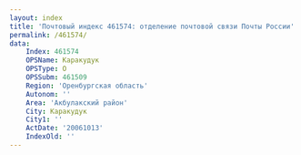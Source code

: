```yaml
---
layout: index
title: 'Почтовый индекс 461574: отделение почтовой связи Почты России'
permalink: /461574/
data:
    Index: 461574
    OPSName: Каракудук
    OPSType: О
    OPSSubm: 461509
    Region: 'Оренбургская область'
    Autonom: ''
    Area: 'Акбулакский район'
    City: Каракудук
    City1: ''
    ActDate: '20061013'
    IndexOld: ''
---
```

